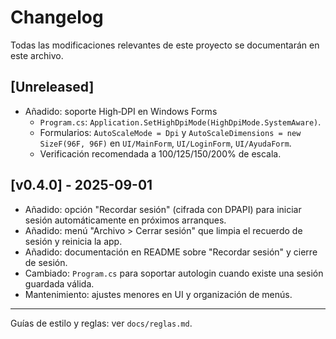 # Changelog

Todas las modificaciones relevantes de este proyecto se documentarán en este archivo.

## [Unreleased]

- Añadido: soporte High‑DPI en Windows Forms
  - `Program.cs`: `Application.SetHighDpiMode(HighDpiMode.SystemAware)`.
  - Formularios: `AutoScaleMode = Dpi` y `AutoScaleDimensions = new SizeF(96F, 96F)` en `UI/MainForm`, `UI/LoginForm`, `UI/AyudaForm`.
  - Verificación recomendada a 100/125/150/200% de escala.

## [v0.4.0] - 2025-09-01

- Añadido: opción "Recordar sesión" (cifrada con DPAPI) para iniciar sesión automáticamente en próximos arranques.
- Añadido: menú "Archivo > Cerrar sesión" que limpia el recuerdo de sesión y reinicia la app.
- Añadido: documentación en README sobre "Recordar sesión" y cierre de sesión.
- Cambiado: `Program.cs` para soportar autologin cuando existe una sesión guardada válida.
- Mantenimiento: ajustes menores en UI y organización de menús.

---

Guías de estilo y reglas: ver `docs/reglas.md`.
